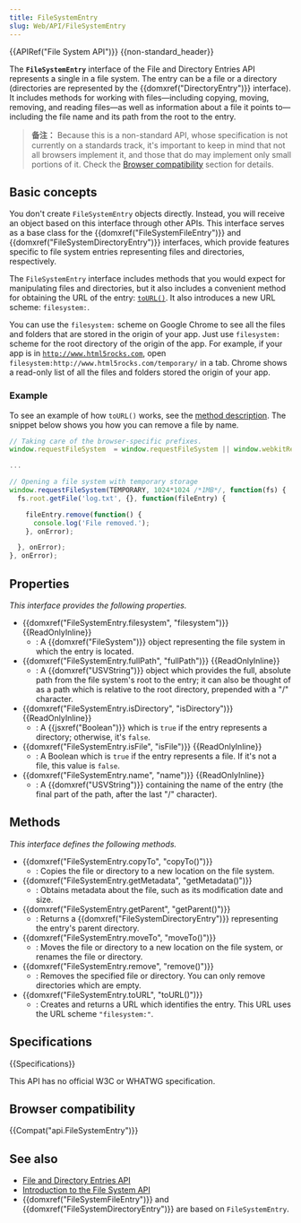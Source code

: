 ```yaml
---
title: FileSystemEntry
slug: Web/API/FileSystemEntry
---
```

{{APIRef("File System API")}} {{non-standard_header}}

The **`FileSystemEntry`** interface of the File and Directory Entries API represents a single in a file system. The entry can be a file or a directory (directories are represented by the {{domxref("DirectoryEntry")}} interface). It includes methods for working with files—including copying, moving, removing, and reading files—as well as information about a file it points to—including the file name and its path from the root to the entry.

> **备注：** Because this is a non-standard API, whose specification is not currently on a standards track, it's important to keep in mind that not all browsers implement it, and those that do may implement only small portions of it. Check the [Browser compatibility](#browser_compatibility) section for details.

## Basic concepts

You don't create `FileSystemEntry` objects directly. Instead, you will receive an object based on this interface through other APIs. This interface serves as a base class for the {{domxref("FileSystemFileEntry")}} and {{domxref("FileSystemDirectoryEntry")}} interfaces, which provide features specific to file system entries representing files and directories, respectively.

The `FileSystemEntry` interface includes methods that you would expect for manipulating files and directories, but it also includes a convenient method for obtaining the URL of the entry: [`toURL()`](#toURL). It also introduces a new URL scheme: `filesystem:`.

You can use the `filesystem:` scheme on Google Chrome to see all the files and folders that are stored in the origin of your app. Just use `filesystem:` scheme for the root directory of the origin of the app. For example, if your app is in [`http://www.html5rocks.com`](http://www.html5rocks.com), open` filesystem:http://www.html5rocks.com/temporary/` in a tab. Chrome shows a read-only list of all the files and folders stored the origin of your app.

### Example

To see an example of how `toURL()` works, see the [method description](#toURL). The snippet below shows you how you can remove a file by name.

```js
// Taking care of the browser-specific prefixes.
window.requestFileSystem  = window.requestFileSystem || window.webkitRequestFileSystem;

...

// Opening a file system with temporary storage
window.requestFileSystem(TEMPORARY, 1024*1024 /*1MB*/, function(fs) {
  fs.root.getFile('log.txt', {}, function(fileEntry) {

    fileEntry.remove(function() {
      console.log('File removed.');
    }, onError);

  }, onError);
}, onError);
```

## Properties

_This interface provides the following properties._

- {{domxref("FileSystemEntry.filesystem", "filesystem")}} {{ReadOnlyInline}}
  - : A {{domxref("FileSystem")}} object representing the file system in which the entry is located.
- {{domxref("FileSystemEntry.fullPath", "fullPath")}} {{ReadOnlyInline}}
  - : A {{domxref("USVString")}} object which provides the full, absolute path from the file system's root to the entry; it can also be thought of as a path which is relative to the root directory, prepended with a "/" character.
- {{domxref("FileSystemEntry.isDirectory", "isDirectory")}} {{ReadOnlyInline}}
  - : A {{jsxref("Boolean")}} which is `true` if the entry represents a directory; otherwise, it's `false`.
- {{domxref("FileSystemEntry.isFile", "isFile")}} {{ReadOnlyInline}}
  - : A Boolean which is `true` if the entry represents a file. If it's not a file, this value is `false`.
- {{domxref("FileSystemEntry.name", "name")}} {{ReadOnlyInline}}
  - : A {{domxref("USVString")}} containing the name of the entry (the final part of the path, after the last "/" character).

## Methods

_This interface defines the following methods._

- {{domxref("FileSystemEntry.copyTo", "copyTo()")}}
  - : Copies the file or directory to a new location on the file system.
- {{domxref("FileSystemEntry.getMetadata", "getMetadata()")}}
  - : Obtains metadata about the file, such as its modification date and size.
- {{domxref("FileSystemEntry.getParent", "getParent()")}}
  - : Returns a {{domxref("FileSystemDirectoryEntry")}} representing the entry's parent directory.
- {{domxref("FileSystemEntry.moveTo", "moveTo()")}}
  - : Moves the file or directory to a new location on the file system, or renames the file or directory.
- {{domxref("FileSystemEntry.remove", "remove()")}}
  - : Removes the specified file or directory. You can only remove directories which are empty.
- {{domxref("FileSystemEntry.toURL", "toURL()")}}
  - : Creates and returns a URL which identifies the entry. This URL uses the URL scheme `"filesystem:"`.

## Specifications

{{Specifications}}

This API has no official W3C or WHATWG specification.

## Browser compatibility

{{Compat("api.FileSystemEntry")}}

## See also

- [File and Directory Entries API](/zh-CN/docs/Web/API/File_and_Directory_Entries_API)
- [Introduction to the File System API](/zh-CN/docs/Web/API/File_and_Directory_Entries_API/Introduction)
- {{domxref("FileSystemFileEntry")}} and {{domxref("FileSystemDirectoryEntry")}} are based on `FileSystemEntry`.
